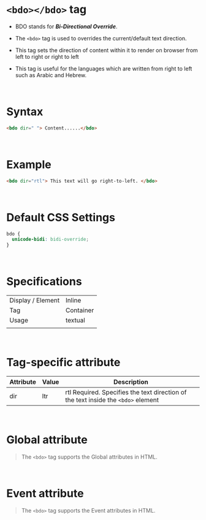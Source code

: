 # `<bdo></bdo>` tag

- BDO stands for **_Bi-Directional Override_**.

- The `<bdo>` tag is used to overrides the current/default text direction.

- This tag sets the direction of content within it to render on browser from left to right or right to left

- This tag is useful for the languages which are written from right to left such as Arabic and Hebrew.

&nbsp;

# Syntax

```html
<bdo dir=" "> Content......</bdo>
```

&nbsp;

# Example

```html
<bdo dir="rtl"> This text will go right-to-left. </bdo>
```

&nbsp;

# Default CSS Settings

```css
bdo {
  unicode-bidi: bidi-override;
}
```

&nbsp;

# Specifications

|                   |           |
| ----------------- | --------- |
| Display / Element | Inline    |
| Tag               | Container |
| Usage             | textual   |
|                   |           |

&nbsp;

# Tag-specific attribute

| Attribute | Value | Description                                                                       |
| --------- | ----- | --------------------------------------------------------------------------------- |
| dir       | ltr   | rtl Required. Specifies the text direction of the text inside the `<bdo>` element |

&nbsp;

# Global attribute

> The `<bdo>` tag supports the Global attributes in HTML.

&nbsp;

# Event attribute

> The `<bdo>` tag supports the Event attributes in HTML.
